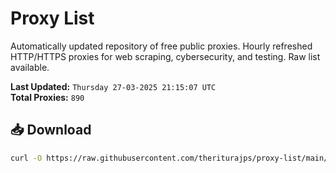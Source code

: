 # Proxy List

Automatically updated repository of free public proxies. Hourly refreshed HTTP/HTTPS proxies for web scraping, cybersecurity, and testing. Raw list available.

**Last Updated:** `Thursday 27-03-2025 21:15:07 UTC`  
**Total Proxies:** `890`

## 📥 Download
```bash
curl -O https://raw.githubusercontent.com/theriturajps/proxy-list/main/proxies.txt
